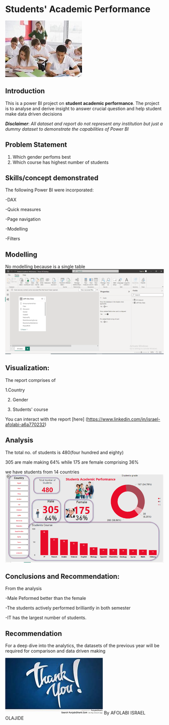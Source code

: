 # Students' Academic Performance

![](Stude.jfif)

## Introduction
This is a power BI project on **student academic performance**. 
The project is to analyse and derive insight to answer crucial question and help student make data driven decisions

**_Disclaimer_**: _All dataset and report do not represent any institution but just a dummy dataset to demonstrate the capabilities of Power BI_

## Problem Statement
 1. Which gender perfoms best 
  2. Which course has highest number of students
  
  ## Skills/concept demonstrated
  
  The following Power BI were incorporated:
  
  -DAX 
  
  -Quick measures
  
  -Page navigation
  
  -Modelling
  
  -Filters
  
  ## Modelling
  No modelling because is a single table
  ![](Modelling.PNG)
  
  ## Visualization:
  The report comprises of 
  
  1.Country
  
  2. Gender
  
  3. Students' course
  
  You can interact with the report [here] (https://www.linkedin.com/in/israel-afolabi-a6a770232)
  
  ## Analysis
  
  The total no. of students is 480(four hundred and eighty)
  
  305 are male making 64% while 175 are female comprising 36%
  
  we have students from 14 countries
  ![](Student_performance.PNG)
  
  ## Conclusions and Recommendation:
  From the analysis
  
  -Male Peformed better than the female
  
  -The students actively performed brilliantly in both semester
  
  -IT has the largest number of students.
  
  ## Recommendation
  For a deep dive into the analytics, the datasets of the previous year will be required for comparison and data driven making
  
  ![](thank.jfif)
  By AFOLABI ISRAEL OLAJIDE
